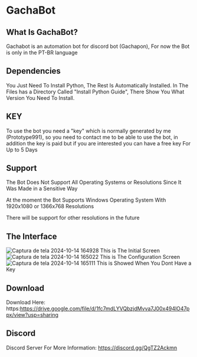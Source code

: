 # GachaBot

## What Is GachaBot?

Gachabot is an automation bot for discord bot (Gachapon),
For now the Bot is only in the PT-BR language

## Dependencies

You Just Need To Install Python, The Rest Is Automatically Installed.
In The Files has a Directory Called "Install Python Guide",
There Show You What Version You Need To Install.

## KEY

To use the bot you need a "key" which is normally generated by me (Prototype991), so you need to contact me to be able to use the bot, in addition the key is paid but if you are interested you can have a free key For Up to 5 Days

## Support

The Bot Does Not Support All Operating Systems or Resolutions Since It Was Made in a Sensitive Way

At the moment the Bot Supports Windows Operating System With 1920x1080 or 1366x768 Resolutions

There will be support for other resolutions in the future

## The Interface

![Captura de tela 2024-10-14 164928](https://github.com/user-attachments/assets/40157bbf-795f-4345-89bf-967660eda82c) This is The Initial Screen
![Captura de tela 2024-10-14 165022](https://github.com/user-attachments/assets/1219395e-855d-405e-b3e5-c2e19605ed60) This is The Configuration Screen
![Captura de tela 2024-10-14 165111](https://github.com/user-attachments/assets/f0722040-6be7-44bb-bb5d-4fac37df0e37) This is Showed When You Dont Have a Key


## Download

Download Here:
https:https://drive.google.com/file/d/1fc7mdLYVQbzjdMvva7J00x494lO47ppx/view?usp=sharing

## Discord

Discord Server For More Information:
https://discord.gg/QgTZ2Ackmn
